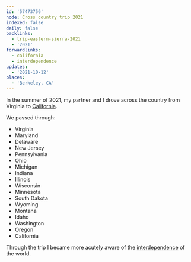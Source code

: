 ```yaml
---
id: '57473756'
node: Cross country trip 2021
indexed: false
daily: false
backlinks:
  - trip-eastern-sierra-2021
  - '2021'
forwardlinks:
  - california
  - interdependence
updates:
  - '2021-10-12'
places:
  - 'Berkeley, CA'
---
```

In the summer of 2021, my partner and I drove across the country from Virginia to [California](california.md). 

We passed through: 

- Virginia
- Maryland
- Delaware
- New Jersey
- Pennsylvania 
- Ohio
- Michigan
- Indiana
- Illinois
- Wisconsin
- Minnesota
- South Dakota
- Wyoming
- Montana
- Idaho
- Washington
- Oregon
- California 

Through the trip I became more acutely aware of the [interdependence](interdependence.md) of the world. 
